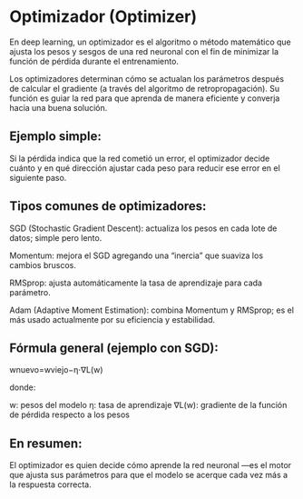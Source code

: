 # Optimizador (Optimizer)
En deep learning, un optimizador es el algoritmo o método matemático que ajusta los pesos y sesgos de una red neuronal con el fin de minimizar la función de pérdida durante el entrenamiento.

Los optimizadores determinan cómo se actualan los parámetros después de calcular el gradiente (a través del algoritmo de retropropagación). Su función es guiar la red para que aprenda de manera eficiente y converja hacia una buena solución.

## Ejemplo simple:
Si la pérdida indica que la red cometió un error, el optimizador decide cuánto y en qué dirección ajustar cada peso para reducir ese error en el siguiente paso.

## Tipos comunes de optimizadores:

SGD (Stochastic Gradient Descent): actualiza los pesos en cada lote de datos; simple pero lento.

Momentum: mejora el SGD agregando una “inercia” que suaviza los cambios bruscos.

RMSprop: ajusta automáticamente la tasa de aprendizaje para cada parámetro.

Adam (Adaptive Moment Estimation): combina Momentum y RMSprop; es el más usado actualmente por su eficiencia y estabilidad.

## Fórmula general (ejemplo con SGD):
wnuevo​=wviejo​−η⋅∇L(w)

donde:

w: pesos del modelo
η: tasa de aprendizaje
∇L(w): gradiente de la función de pérdida respecto a los pesos

## En resumen:
El optimizador es quien decide cómo aprende la red neuronal —es el motor que ajusta sus parámetros para que el modelo se acerque cada vez más a la respuesta correcta.